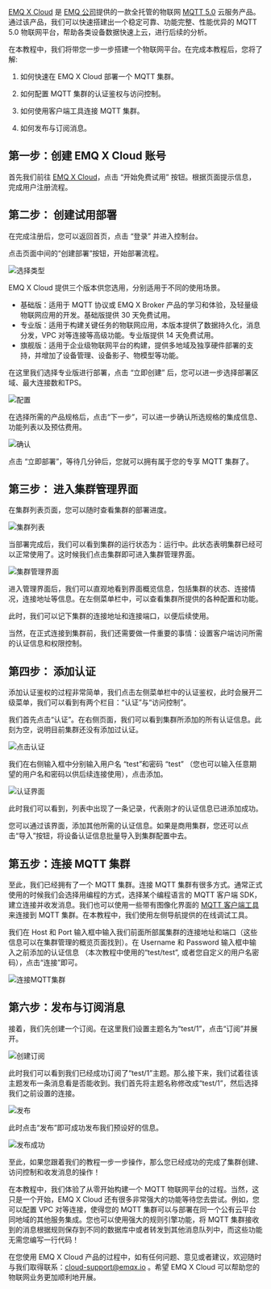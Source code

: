 [EMQ X Cloud](https://www.emqx.com/zh/cloud) 是 [EMQ 公司](https://www.emqx.com/zh/about)提供的一款全托管的物联网 [MQTT 5.0](https://www.emqx.com/zh/mqtt/mqtt5) 云服务产品。通过该产品，我们可以快速搭建出一个稳定可靠、功能完整、性能优异的 MQTT 5.0 物联网平台，帮助各类设备数据快速上云，进行后续的分析。

在本教程中，我们将带您一步一步搭建一个物联网平台。在完成本教程后，您将了解:

1. 如何快速在 EMQ X Cloud 部署一个 MQTT 集群。

2. 如何配置 MQTT 集群的认证鉴权与访问控制。

3. 如何使用客户端工具连接 MQTT 集群。

4. 如何发布与订阅消息。

   

## 第一步：创建 EMQ X Cloud 账号

首先我们前往 [EMQ X Cloud](https://www.emqx.com/zh/cloud)，点击 “开始免费试用” 按钮。根据页面提示信息，完成用户注册流程。



## 第二步： 创建试用部署

在完成注册后，您可以返回首页，点击 “登录” 并进入控制台。

点击页面中间的“创建部署”按钮，开始部署流程。

![选择类型](https://static.emqx.net/images/afbeb89427fe2f1a9821a2fcbd988439.png)


EMQ X Cloud 提供三个版本供您选用，分别适用于不同的使用场景。

- 基础版：适用于 MQTT 协议或 EMQ X Broker 产品的学习和体验，及轻量级物联网应用的开发。基础版提供 30 天免费试用。
- 专业版：适用于构建关键任务的物联网应用，本版本提供了数据持久化，消息分发，VPC 对等连接等高级功能。专业版提供 14 天免费试用。
- 旗舰版：适用于企业级物联网平台的构建，提供多地域及独享硬件部署的支持，并增加了设备管理、设备影子、物模型等功能。

在这里我们选择专业版进行部署，点击 “立即创建” 后，您可以进一步选择部署区域、最大连接数和TPS。

![配置](https://static.emqx.net/images/de52eba8fc3ab4a8f3923f8d1f3b1b69.png)

在选择所需的产品规格后，点击“下一步”，可以进一步确认所选规格的集成信息、功能列表以及预估费用。

![确认](https://static.emqx.net/images/db13585fde483bb247bea7bb5996cc3e.png)

点击 “立即部署”，等待几分钟后，您就可以拥有属于您的专享 MQTT 集群了。

## 第三步： 进入集群管理界面

在集群列表页面，您可以随时查看集群的部署进度。

![集群列表](https://static.emqx.net/images/e14d4b3ebe6b32d8c96578e13075b78c.png)


当部署完成后，我们可以看到集群的运行状态为：运行中。此状态表明集群已经可以正常使用了。这时候我们点击集群即可进入集群管理界面。

![集群管理界面](https://static.emqx.net/images/dbf89228789e10e052bd99a81c8e09f6.png)

进入管理界面后，我们可以直观地看到界面概览信息，包括集群的状态、连接情况，连接地址等信息。在左侧菜单栏中，可以查看集群所提供的各种配置和功能。

此时，我们可以记下集群的连接地址和连接端口，以便后续使用。

当然，在正式连接到集群前，我们还需要做一件重要的事情：设置客户端访问所需的认证信息和权限控制。

## 第四步： 添加认证

添加认证鉴权的过程非常简单，我们点击左侧菜单栏中的认证鉴权，此时会展开二级菜单，我们可以看到有两个栏目：“认证”与“访问控制”。

我们首先点击“认证”。在右侧页面，我们可以看到集群所添加的所有认证信息。此刻为空，说明目前集群还没有添加过认证。

![点击认证](https://static.emqx.net/images/09f2690625ce27735c16adbb8130d589.png)

我们在右侧输入框中分别输入用户名 “test”和密码 “test” （您也可以输入任意期望的用户名和密码以供后续连接使用），点击添加。

![认证界面](https://static.emqx.net/images/b8e30bc29e4d343429db61727ae13a5d.png)

此时我们可以看到，列表中出现了一条记录，代表刚才的认证信息已进添加成功。

您可以通过该界面，添加其他所需的认证信息。如果是商用集群，您还可以点击“导入”按钮，将设备认证信息批量导入到集群配置中去。



## 第五步：连接 MQTT 集群

至此，我们已经拥有了一个 MQTT 集群。连接 MQTT 集群有很多方式。通常正式使用的时候我们会选择用编程的方式，选择某个编程语言的 MQTT 客户端 SDK，建立连接并收发消息。我们也可以使用一些带有图像化界面的 [MQTT 客户端工具](https://www.emqx.com/zh/blog/mqtt-client-tools)来连接到 MQTT 集群。在本教程中，我们使用左侧导航提供的在线调试工具。

我们在 Host 和 Port 输入框中输入我们前面所部属集群的连接地址和端口（这些信息可以在集群管理的概览页面找到）。在 Username 和 Password 输入框中输入之前添加的认证信息 （本次教程中使用的“test/test”, 或者您自定义的用户名密码），点击“连接”即可。

![连接MQTT集群](https://static.emqx.net/images/ab5a024a88e3fae55abbea3af80d0635.png)



## 第六步：发布与订阅消息

接着，我们先创建一个订阅。在这里我们设置主题名为“test/1”，点击“订阅”并展开。

![创建订阅](https://static.emqx.net/images/ca6fc8db23a276ebebe61bc45b2884dc.png)

此时我们可以看到我们已经成功订阅了“test/1”主题。那么接下来，我们试着往该主题发布一条消息看是否能收到。我们首先将主题名称修改成“test/1”，然后选择我们之前设置的连接。

![发布](https://static.emqx.net/images/cf4fbba8ec7873cca8b9f0b0babf04cf.png)

此时点击“发布”即可成功发布我们预设好的信息。

![发布成功](https://static.emqx.net/images/04bfb979fd2c602cbab5dae0e7a8ae25.png)



至此，如果您跟着我们的教程一步一步操作，那么您已经成功的完成了集群创建、访问控制和收发消息的操作！

在本教程中，我们体验了从零开始构建一个 MQTT 物联网平台的过程。当然，这只是一个开始，EMQ X Cloud 还有很多非常强大的功能等待您去尝试。例如，您可以配置 VPC 对等连接，使得您的 MQTT 集群可以与部署在同一个公有云平台同地域的其他服务集成。您也可以使用强大的规则引擎功能，将 MQTT 集群接收到的消息根据规则保存到不同的数据库中或者转发到其他消息队列中，而这些功能无需您编写一行代码！

在您使用 EMQ X Cloud 产品的过程中，如有任何问题、意见或者建议，欢迎随时与我们取得联系：[cloud-support@emqx.io](mailto:cloud-support@emqx.io) 。希望 EMQ X Cloud 可以帮助您的物联网业务更加顺利地开展。
